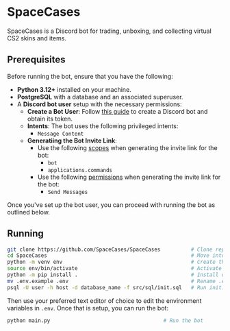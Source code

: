 # SpaceCases

SpaceCases is a Discord bot for trading, unboxing, and collecting virtual CS2 skins and items. 

## Prerequisites

Before running the bot, ensure that you have the following:

- **Python 3.12+** installed on your machine.
- **PostgreSQL** with a database and an associated superuser.
- A **Discord bot user** setup with the necessary permissions:
  - **Create a Bot User**: Follow [this guide](https://discordpy.readthedocs.io/en/stable/discord.html) to create a Discord bot and obtain its token.
  - **Intents**: The bot uses the following privileged intents:
      - `Message Content`
  - **Generatiing the Bot Invite Link**:
      - Use the following [scopes](https://discord.com/developers/docs/topics/oauth2#shared-resources-oauth2-scopes) when generating the invite link for the bot:
        - `bot`
        - `applications.commands`
      - Use the following [permissions](https://discord.com/developers/docs/topics/permissions) when generating the invite link for the bot:
        - `Send Messages`

Once you've set up the bot user, you can proceed with running the bot as outlined below.

## Running

```bash
git clone https://github.com/SpaceCases/SpaceCases          # Clone repository to local machine
cd SpaceCases                                               # Move into directory
python -m venv env                                          # Create the virtual environment
source env/bin/activate                                     # Activate virtual environment
python -m pip install .                                     # Install dependencies
mv .env.example .env                                        # Rename .env.example to .env
psql -U user -h host -d database_name -f src/sql/init.sql   # Run init.sql file to setup database
```
Then use your preferred text editor of choice to edit the environment variables in `.env`. Once that is setup, you can run the bot:
```bash
python main.py                                     # Run the bot
```

